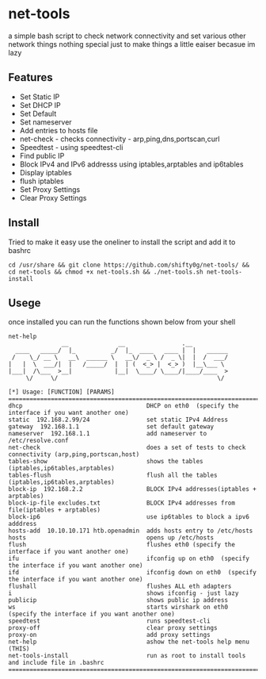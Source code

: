 net-tools
=========================
a simple bash script to check network connectivity and set various other network things 
nothing special just to make things a little eaiser becasue im lazy

Features
--------------
* Set Static IP
* Set DHCP IP
* Set Default
* Set nameserver 
* Add entries to hosts file 
* net-check - checks connectivity - arp,ping,dns,portscan,curl
* Speedtest - using speedtest-cli
* Find public IP
* Block IPv4 and IPv6 addresss using iptables,arptables and ip6tables
* Display iptables
* flush iptables
* Set Proxy Settings
* Clear Proxy Settings 


Install
-----------
Tried to make it easy use the oneliner to install the script and add it to bashrc

```console
cd /usr/share && git clone https://github.com/shifty0g/net-tools/ && cd net-tools && chmod +x net-tools.sh && ./net-tools.sh net-tools-install
```


Usege
---------
once installed you can run the functions shown below from your shell 

```console
net-help 
               __              __                .__
  ____   _____/  |_          _/  |_  ____   ____ |  |   ______
 /    \_/ __ \   __\  ______ \   __\/  _ \ /  _ \|  |  /  ___/
|   |  \  ___/|  |   /_____/  |  | (  <_> |  <_> )  |__\___ \
|___|  /\___  >__|            |__|  \____/ \____/|____/____  >
     \/     \/                                             \/

[*] Usage: [FUNCTION] [PARAMS]
========================================================================================
dhcp                                   DHCP on eth0  (specify the interface if you want another one)
static  192.168.2.99/24                set static IPv4 Address
gateway  192.168.1.1                   set default gateway
nameserver  192.168.1.1                add nameserver to /etc/resolve.conf
net-check                              does a set of tests to check connectivity (arp,ping,portscan,host)
tables-show                            shows the tables (iptables,ip6tables,arptables)
tables-flush                           flush all the tables (iptables,ip6tables,arptables)
block-ip  192.168.2.2                  BLOCK IPv4 addresses(iptables + arptables)
block-ip-file excludes.txt             BLOCK IPv4 addresses from file(iptables + arptables)
block-ip6                              use ip6tables to block a ipv6 adddress
hosts-add  10.10.10.171 htb.openadmin  adds hosts entry to /etc/hosts
hosts                                  opens up /etc/hosts
flush                                  flushes eth0 (specify the interface if you want another one)
ifu                                    ifconfig up on eth0  (specify the interface if you want another one)
ifd                                    ifconfig down on eth0  (specify the interface if you want another one)
flushall                               flushes ALL eth adapters
i                                      shows ifconfig - just lazy
publicip                               shows public ip address
ws                                     starts wirshark on eth0 (specify the interface if you want another one)
speedtest                              runs speedtest-cli
proxy-off                              clear proxy settings
proxy-on                               add proxy settings
net-help                               ashow the net-tools help menu (THIS)
net-tools-install                      run as root to install tools and include file in .bashrc
========================================================================================

```
